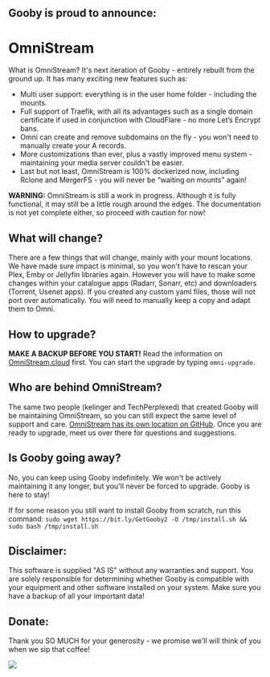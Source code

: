 ## Gooby is proud to announce:

# OmniStream

What is OmniStream? It's next iteration of Gooby - entirely rebuilt from the ground up. It has many exciting new features such as:

* Multi user support: everything is in the user home folder - including the mounts.
* Full support of Traefik, with all its advantages such as a single domain certificate if used in conjunction with CloudFlare - no more Let’s Encrypt bans.
* Omni can create and remove subdomains on the fly - you won't need to manually create your A records.
* More customizations than ever, plus a vastly improved menu system - maintaining your media server couldn't be easier.
* Last but not least, OmniStream is 100% dockerized now, including Rclone and MergerFS - you will never be “waiting on mounts” again!

**WARNING:** OmniStream is still a work in progress. Although it is fully functional, it may still be a little rough around the edges. The documentation is not yet complete either, so proceed with caution for now!

## What will change?

There are a few things that will change, mainly with your mount locations. We have made sure impact is minimal, so you won't have to rescan your Plex, Emby or Jellyfin libraries again. However you will have to make some changes within your catalogue apps (Radarr, Sonarr, etc) and downloaders (Torrent, Usenet apps). If you created any custom yaml files, those will not port over automatically. You will need to manually keep a copy and adapt them to Omni.

## How to upgrade?

**MAKE A BACKUP BEFORE YOU START!** Read the information on [OmniStream.cloud](https://omnistream.cloud) first. You can start the upgrade by typing `omni-upgrade`. 

## Who are behind OmniStream?

The same two people (kelinger and TechPerplexed) that created Gooby will be maintaining OmniStream, so you can still expect the same level of support and care. [OmniStream has its own location on GitHub](https://github.com/kelinger/OmniStream). Once you are ready to upgrade, meet us over there for questions and suggestions.

## Is Gooby going away?

No, you can keep using Gooby indefinitely. We won't be actively maintaining it any longer, but you'll never be forced to upgrade. Gooby is here to stay!

If for some reason you still want to install Gooby from scratch, run this command:
`sudo wget https://bit.ly/GetGooby2 -O /tmp/install.sh && sudo bash /tmp/install.sh`

## Disclaimer:

This software is supplied "AS IS" without any warranties and support. You are solely responsible for determining whether Gooby is compatible with your equipment and other software installed on your system. Make sure you have a backup of all your important data!

## Donate:

Thank you SO MUCH for your generosity - we promise we'll will think of you when we sip that coffee!

[![](https://www.paypalobjects.com/en_US/i/btn/btn_donateCC_LG.gif)](https://www.paypal.com/donate/?hosted_button_id=VRNLSU6P65FNJ)
